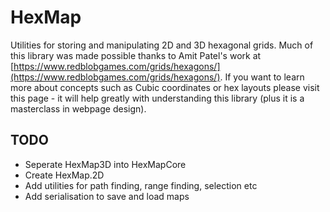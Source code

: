 # HexMap
Utilities for storing and manipulating 2D and 3D hexagonal grids. Much of this library was made possible thanks to Amit Patel's work at [https://www.redblobgames.com/grids/hexagons/](https://www.redblobgames.com/grids/hexagons/). If you want to learn more about concepts such as Cubic coordinates or hex layouts please visit this page - it will help greatly with understanding this library (plus it is a masterclass in webpage design).


## TODO
- Seperate HexMap3D into HexMapCore
- Create HexMap.2D
- Add utilities for path finding, range finding, selection etc
- Add serialisation to save and load maps

